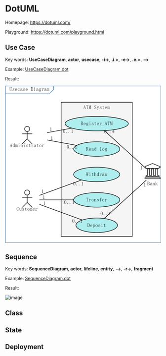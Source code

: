 # DotUML

Homepage: https://dotuml.com/

Playground: https://dotuml.com/playground.html

## Use Case

Key words: **UseCaseDiagram**, **actor**, **usecase**, **-i->**, **.i.>**, **-e->**, **.e.>**, **-->**

Example: [UseCaseDiagram.dot](/DotUML/UseCase/UseCaseDiagram.dot)

Result: 

![image](/DotUML/UseCase/UseCase.png)

## Sequence

Key words: **SequenceDiagram**, **actor**, **lifeline**, **entity**, **-->**, **-r->**, **fragment**

Example: [SequenceDiagram.dot](/DotUML/Sequence/SequenceDiagram.dot)

Result:

![image](/DotUML/UseCase/SequenceDiagram.png)

## Class



## State



## Deployment


